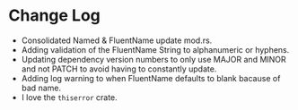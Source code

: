# Change Log

* Consolidated Named & FluentName update mod.rs.
* Adding validation of the FluentName String to alphanumeric or hyphens.
* Updating dependency version numbers to only use MAJOR and MINOR and not PATCH to avoid having to constantly update.
* Adding log warning to when FluentName defaults to blank bacause of bad name.
* I love the `thiserror` crate. 

